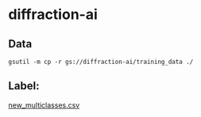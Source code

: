 # diffraction-ai
## Data
```
gsutil -m cp -r gs://diffraction-ai/training_data ./
```
## Label:
[new_multiclasses.csv](./new_multiclasses.csv)
